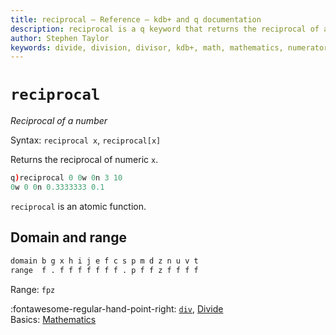 ```yaml
---
title: reciprocal – Reference – kdb+ and q documentation
description: reciprocal is a q keyword that returns the reciprocal of a number.
author: Stephen Taylor
keywords: divide, division, divisor, kdb+, math, mathematics, numerator, q
---
```

# `reciprocal`





_Reciprocal of a number_

Syntax: `reciprocal x`, `reciprocal[x]` 

Returns the reciprocal of numeric `x`.

```q
q)reciprocal 0 0w 0n 3 10
0w 0 0n 0.3333333 0.1
```

`reciprocal` is an atomic function.


## Domain and range

```txt
domain b g x h i j e f c s p m d z n u v t
range  f . f f f f f f f . p f f z f f f f
```

Range: `fpz`

:fontawesome-regular-hand-point-right: 
[`div`](div.md), [Divide](divide.md)  
Basics: [Mathematics](../basics/math.md)

